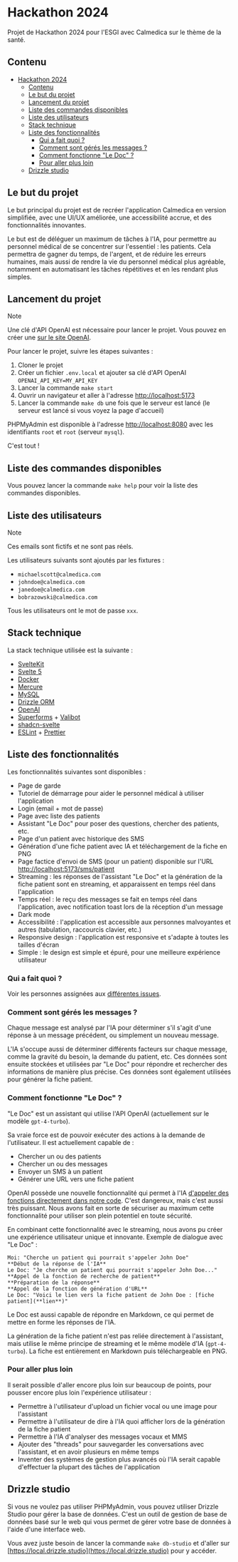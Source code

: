 # Hackathon 2024

Projet de Hackathon 2024 pour l'ESGI avec Calmedica sur le thème de la santé.

## Contenu

- [Hackathon 2024](#hackathon-2024)
  - [Contenu](#contenu)
  - [Le but du projet](#le-but-du-projet)
  - [Lancement du projet](#lancement-du-projet)
  - [Liste des commandes disponibles](#liste-des-commandes-disponibles)
  - [Liste des utilisateurs](#liste-des-utilisateurs)
  - [Stack technique](#stack-technique)
  - [Liste des fonctionnalités](#liste-des-fonctionnalités)
    - [Qui a fait quoi ?](#qui-a-fait-quoi-)
    - [Comment sont gérés les messages ?](#comment-sont-gérés-les-messages-)
    - [Comment fonctionne "Le Doc" ?](#comment-fonctionne-le-doc-)
    - [Pour aller plus loin](#pour-aller-plus-loin)
  - [Drizzle studio](#drizzle-studio)

## Le but du projet

Le but principal du projet est de recréer l'application Calmedica en version simplifiée, avec une UI/UX améliorée, une accessibilité accrue,
et des fonctionnalités innovantes.

Le but est de déléguer un maximum de tâches à l'IA, pour permettre au personnel médical de se concentrer
sur l'essentiel : les patients. Cela permettra de gagner du temps, de l'argent, et de réduire les erreurs humaines, mais aussi de rendre
la vie du personnel médical plus agréable, notamment en automatisant les tâches répétitives et en les rendant plus simples.

## Lancement du projet

> [!NOTE]  
> Une clé d'API OpenAI est nécessaire pour lancer le projet. Vous pouvez en créer une [sur le site OpenAI](https://platform.openai.com/api-keys).

Pour lancer le projet, suivre les étapes suivantes :

1. Cloner le projet
2. Créer un fichier `.env.local` et ajouter sa clé d'API OpenAI `OPENAI_API_KEY=MY_API_KEY`
3. Lancer la commande `make start`
4. Ouvrir un navigateur et aller à l'adresse [http://localhost:5173](http://localhost:5173)
5. Lancer la commande `make db` une fois que le serveur est lancé (le serveur est lancé si vous voyez la page d'accueil)

PHPMyAdmin est disponible à l'adresse [http://localhost:8080](http://localhost:8080) avec les identifiants `root` et `root` (serveur `mysql`).

C'est tout !

## Liste des commandes disponibles

Vous pouvez lancer la commande `make help` pour voir la liste des commandes disponibles.

## Liste des utilisateurs

> [!NOTE]
> Ces emails sont fictifs et ne sont pas réels.

Les utilisateurs suivants sont ajoutés par les fixtures :

- `michaelscott@calmedica.com`
- `johndoe@calmedica.com`
- `janedoe@calmedica.com`
- `bobrazowski@calmedica.com`

Tous les utilisateurs ont le mot de passe `xxx`.

## Stack technique

La stack technique utilisée est la suivante :

- [SvelteKit](https://kit.svelte.dev)
- [Svelte 5](https://svelte-5-preview.vercel.app/docs/introduction)
- [Docker](https://www.docker.com)
- [Mercure](https://mercure.rocks)
- [MySQL](https://www.mysql.com)
- [Drizzle ORM](https://orm.drizzle.team)
- [OpenAI](https://github.com/openai/openai-node)
- [Superforms](https://superforms.rocks) + [Valibot](https://valibot.dev)
- [shadcn-svelte](https://www.shadcn-svelte.com/)
- [ESLint](https://eslint.org) + [Prettier](https://prettier.io)

## Liste des fonctionnalités

Les fonctionnalités suivantes sont disponibles :

- Page de garde
- Tutoriel de démarrage pour aider le personnel médical à utiliser l'application
- Login (email + mot de passe)
- Page avec liste des patients
- Assistant "Le Doc" pour poser des questions, chercher des patients, etc.
- Page d'un patient avec historique des SMS
- Génération d'une fiche patient avec IA et téléchargement de la fiche en PNG
- Page factice d'envoi de SMS (pour un patient) disponible sur l'URL [http://localhost:5173/sms/patient](http://localhost:5173/sms/patient)
- Streaming : les réponses de l'assistant "Le Doc" et la génération de la fiche patient sont en streaming, et apparaissent en temps réel dans l'application
- Temps réel : le reçu des messages se fait en temps réel dans l'application, avec notification toast lors de la réception d'un message
- Dark mode
- Accessibilité : l'application est accessible aux personnes malvoyantes et autres (tabulation, raccourcis clavier, etc.)
- Responsive design : l'application est responsive et s'adapte à toutes les tailles d'écran
- Simple : le design est simple et épuré, pour une meilleure expérience utilisateur

### Qui a fait quoi ?

Voir les personnes assignées aux [différentes issues](https://github.com/YummYume/didactic-umbrella/issues?q=is%3Aissue+assignee%3A*+).

### Comment sont gérés les messages ?

Chaque message est analysé par l'IA pour déterminer s'il s'agit d'une réponse à un message précédent, ou simplement un nouveau message.

L'IA s'occupe aussi de déterminer différents facteurs sur chaque message, comme la gravité du besoin, la demande du patient, etc.
Ces données sont ensuite stockées et utilisées par "Le Doc" pour répondre et rechercher des informations de manière plus précise.
Ces données sont également utilisées pour générer la fiche patient.

### Comment fonctionne "Le Doc" ?

"Le Doc" est un assistant qui utilise l'API OpenAI (actuellement sur le modèle `gpt-4-turbo`).

Sa vraie force est de pouvoir exécuter des actions à la demande de l'utilisateur. Il est actuellement capable de :

- Chercher un ou des patients
- Chercher un ou des messages
- Envoyer un SMS à un patient
- Générer une URL vers une fiche patient

OpenAI possède une nouvelle fonctionnalité qui permet à l'IA
[d'appeler des fonctions directement dans notre code](https://github.com/openai/openai-node?tab=readme-ov-file#automated-function-calls).
C'est dangereux, mais c'est aussi très puissant. Nous avons fait en sorte de sécuriser au maximum cette fonctionnalité
pour utiliser son plein potentiel en toute sécurité.

En combinant cette fonctionnalité avec le streaming, nous avons pu créer une expérience utilisateur unique et innovante.
Exemple de dialogue avec "Le Doc" :

```text
Moi: "Cherche un patient qui pourrait s'appeler John Doe"
**Début de la réponse de l'IA**
Le Doc: "Je cherche un patient qui pourrait s'appeler John Doe..."
**Appel de la fonction de recherche de patient**
**Préparation de la réponse**
**Appel de la fonction de génération d'URL**
Le Doc: "Voici le lien vers la fiche patient de John Doe : [fiche patient](**lien**)"
```

Le Doc est aussi capable de répondre en Markdown, ce qui permet de mettre en forme les réponses de l'IA.

La génération de la fiche patient n'est pas reliée directement à l'assistant, mais utilise le même principe de streaming
et le même modèle d'IA (`gpt-4-turbo`). La fiche est entièrement en Markdown puis téléchargeable en PNG.

### Pour aller plus loin

Il serait possible d'aller encore plus loin sur beaucoup de points, pour pousser encore plus loin l'expérience utilisateur :

- Permettre à l'utilisateur d'upload un fichier vocal ou une image pour l'assistant
- Permettre à l'utilisateur de dire à l'IA quoi afficher lors de la génération de la fiche patient
- Permettre à l'IA d'analyser des messages vocaux et MMS
- Ajouter des "threads" pour sauvegarder les conversations avec l'assistant, et en avoir plusieurs en même temps
- Inventer des systèmes de gestion plus avancés où l'IA serait capable d'effectuer la plupart des tâches de l'application

## Drizzle studio

Si vous ne voulez pas utiliser PHPMyAdmin, vous pouvez utiliser Drizzle Studio pour gérer la base de données.
C'est un outil de gestion de base de données basé sur le web qui vous permet de gérer votre base de données à l'aide d'une interface web.

Vous avez juste besoin de lancer la commande `make db-studio` et d'aller sur [https://local.drizzle.studio](https://local.drizzle.studio) pour y accéder.
